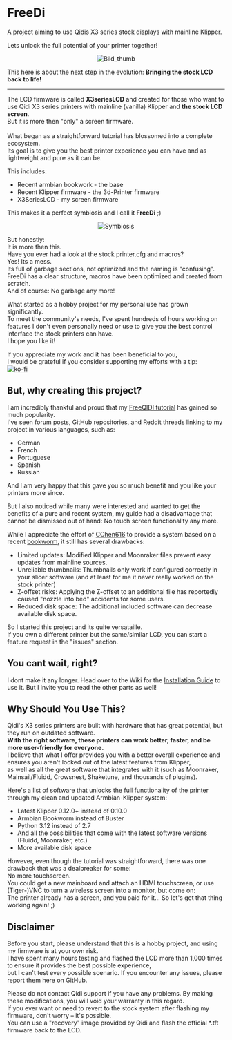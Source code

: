 # FreeDi
A project aiming to use Qidis X3 series stock displays with mainline Klipper.

Lets unlock the full potential of your printer together!
<p align="center">
  <img src="https://github.com/user-attachments/assets/745a7b53-ab59-433f-a441-291efb53926c" alt="Bild_thumb">
</p>

This here is about the next step in the evolution: 
**Bringing the stock LCD back to life!**

---

The LCD firmware is called **X3seriesLCD** and created for those who want to use Qidi X3 series printers with mainline (vanilla) Klipper and **the stock LCD screen**.<br/>
But it is more then "only" a screen firmware.<br/>
<br/>
What began as a straightforward tutorial has blossomed into a complete ecosystem.<br/>
Its goal is to give you the best printer experience you can have and as lightweight and pure as it can be.<br/>

This includes:
* Recent armbian bookwork - the base
* Recent Klipper firmware - the 3d-Printer firmware
* X3SeriesLCD - my screen firmware

This makes it a perfect symbiosis and I call it **FreeDi** ;)
<p align="center">
  <img src="https://github.com/user-attachments/assets/12e4dae0-9322-4cac-84e7-235b4980031c" alt="Symbiosis">
</p>

But honestly:<br/>
It is more then this.<br/>
Have you ever had a look at the stock printer.cfg and macros?<br/>
Yes! Its a mess. <br/>
Its full of garbage sections, not optimized and the naming is "confusing".<br/>
FreeDi has a clear structure, macros have been optimized and created from scratch.<br/>
And of course: No garbage any more!<br/>

What started as a hobby project for my personal use has grown significantly. <br/>
To meet the community's needs, I've spent hundreds of hours working on features I don't even personally need or use to give you the best control interface the stock printers can have.<br/>
I hope you like it!<br/>

If you appreciate my work and it has been beneficial to you,  <br/>
I would be grateful if you consider supporting my efforts with a tip:<br/>
[![ko-fi](https://ko-fi.com/img/githubbutton_sm.svg)](https://ko-fi.com/B0B4V3TJ6)

## But, why creating this project?

I am incredibly thankful and proud that my [FreeQIDI tutorial](https://github.com/Phil1988/FreeQIDI) has gained so much popularity.  
I've seen forum posts, GitHub repositories, and Reddit threads linking to my project in various languages, such as:

* German
* French
* Portuguese
* Spanish
* Russian

And I am very happy that this gave you so much benefit and you like your printers more since.

But I also noticed while many were interested and wanted to get the benefits of a pure and recent system, my guide had a disadvantage that cannot be dismissed out of hand:
No touch screen functionallty any more.

While I appreciate the effort of [CChen616](https://github.com/CChen616) to provide a system based on a recent [bookworm](https://github.com/whb0514/QIDI_Max3_Bookworm), it still has several drawbacks:
* Limited updates: Modified Klipper and Moonraker files prevent easy updates from mainline sources.
* Unreliable thumbnails: Thumbnails only work if configured correctly in your slicer software (and at least for me it never really worked on the stock printer)
* Z-offset risks: Applying the Z-offset to an additional file has reportedly caused "nozzle into bed" accidents for some users.
* Reduced disk space: The additional included software can decrease available disk space.

So I started this project and its quite versataille.<br/>
If you own a different printer but the same/similar LCD, you can start a feature request in the "issues" section.


## You cant wait, right?
I dont make it any longer.
Head over to the Wiki for the [Installation Guide](https://github.com/Phil1988/FreeDi/wiki/Installation-guide) to use it.
But I invite you to read the other parts as well!


## Why Should You Use This?

Qidi's X3 series printers are built with hardware that has great potential, but they run on outdated software.  
**With the right software, these printers can work better, faster, and be more user-friendly for everyone.**  
I believe that what I offer provides you with a better overall experience and ensures you aren't locked out of the latest features from Klipper,  
as well as all the great software that integrates with it (such as Moonraker, Mainsail/Fluidd, Crowsnest, Shaketune, and thousands of plugins).

Here's a list of software that unlocks the full functionality of the printer through my clean and updated Armbian-Klipper system:

* Latest Klipper 0.12.0+ instead of 0.10.0  
* Armbian Bookworm instead of Buster  
* Python 3.12 instead of 2.7  
* And all the possibilities that come with the latest software versions (Fluidd, Moonraker, etc.)  
* More available disk space  

However, even though the tutorial was straightforward, there was one drawback that was a dealbreaker for some:  
No more touchscreen.  
You could get a new mainboard and attach an HDMI touchscreen, or use (Tiger-)VNC to turn a wireless screen into a monitor, but come on:  
The printer already has a screen, and you paid for it... So let's get that thing working again! ;)

## Disclaimer

Before you start, please understand that this is a hobby project, and using my firmware is at your own risk.  
I have spent many hours testing and flashed the LCD more than 1,000 times to ensure it provides the best possible experience,  
but I can't test every possible scenario. If you encounter any issues, please report them here on GitHub.

Please do not contact Qidi support if you have any problems. By making these modifications, you will void your warranty in this regard.  
If you ever want or need to revert to the stock system after flashing my firmware, don't worry – it's possible.  
You can use a "recovery" image provided by Qidi and flash the official *.tft firmware back to the LCD.
<br /><br /><br /><br /><br /><br /><br /><br />





